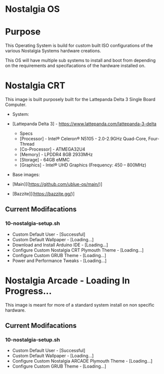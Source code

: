 # Nostalgia OS

# Purpose

This Operating System is build for custom built ISO configurations of the various Nostalgia Systems hardware creations. 


This OS will have multiple sub systems to install and boot from depending on the requirements and specifacations of the hardware installed on. 


# Nostalgia CRT

This image is built purposely built for the Lattepanda Delta 3 Single Board Computer. 

- System:
- [Lattepanda Delta 3] - https://www.lattepanda.com/lattepanda-3-delta
  - Specs
  - [Processor] - Intel® Celeron® N5105 - 2.0-2.9GHz Quad-Core, Four-Thread
  - [Co-Processor] - ATMEGA32U4
  - [Memory] - LPDDR4 8GB 2933MHz
  - [Storage] - 64GB eMMC
  - [Graphics] - Intel® UHD Graphics (Frequency: 450 – 800MHz)

- Base images:
- [Main][(https://github.com/ublue-os/main/)]
- [Bazzite][(https://bazzite.gg/)]

## Current Modifacations

### 10-nostalgia-setup.sh
  - Custom Default User - [Successful]
  - Custom Default Wallpaper - [Loading...]
  - Download and Install Arduino IDE - [Loading...]
  - Configure Custom Nostalgia CRT Plymouth Theme - [Loading...]
  - Configure Custom GRUB Theme - [Loading...]
  - Power and Performance Tweaks - [Loading...]


# Nostalgia Arcade - Loading In Progress...

This image is meant for more of a standard system install on non specific hardware. 

## Current Modifacations

### 10-nostalgia-setup.sh
  - Custom Default User - [Successful]
  - Custom Default Wallpaper - [Loading...]
  - Configure Custom Nostalgia ARCADE Plymouth Theme - [Loading...]
  - Configure Custom GRUB Theme - [Loading...]

